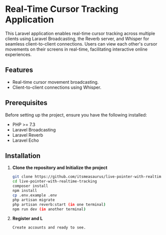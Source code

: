 # Real-Time Cursor Tracking Application

This Laravel application enables real-time cursor tracking across multiple clients using Laravel Broadcasting, the Reverb server, and Whisper for seamless client-to-client connections. Users can view each other's cursor movements on their screens in real-time, facilitating interactive online experiences.

## Features

- Real-time cursor movement broadcasting.
- Client-to-client connections using Whisper.

## Prerequisites

Before setting up the project, ensure you have the following installed:
- PHP >= 7.3
- Laravel Broadcasting
- Laravel Reverb
- Laravel Echo

## Installation

1. **Clone the repository and Initialize the project**
   ```bash
   git clone https://github.com/itsmeasaurus/live-pointer-with-realtime-tracking.git
   cd live-pointer-with-realtime-tracking
   composer install
   npm install
   cp .env.example .env
   php artisan migrate
   php artisan reverb:start (in one terminal)
   npm run dev (in another terminal)

2. **Register and L**
   ```bash
   Create accounts and ready to see.
